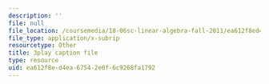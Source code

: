 ```yaml
---
description: ''
file: null
file_location: /coursemedia/18-06sc-linear-algebra-fall-2011/ea612f8ed4ea67542e0f6c9268fa1792_0MtwqhIwdrI.srt
file_type: application/x-subrip
resourcetype: Other
title: 3play caption file
type: resource
uid: ea612f8e-d4ea-6754-2e0f-6c9268fa1792
---
```

